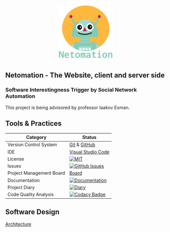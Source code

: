 <p align="center">
  <img src ="https://github.com/Netomation/Netomation/blob/master/res/Netomation%20Logo.png?raw=true" height="175px" width="170px"/>
</p>

## Netomation - The Website, client and server side
### Software Interestingness Trigger by Social Network Automation

This project is being advisored by professor Iaakov Exman.


## Tools & Practices

|Category|Status|
|---|---|
| Version Control System| [Git](https://git-scm.com/) & [GitHub](https://github.com/) |
| IDE | [Visual Studio Code](https://code.visualstudio.com/) |
| License | [![MIT](https://badges.frapsoft.com/os/mit/mit.svg?v=102)](https://github.com/ellerbrock/open-source-badge/) |
| Issues | [![GitHub Issues](https://img.shields.io/github/issues/Netomation/Netomation.svg)](https://github.com/Netomation/NetomationBE/issues) |
| Project Management Board| [Board](https://github.com/Netomation/NetomationBE/projects/1) |
| Documentation | [![Documentation](http://inch-ci.org/github/Netomation/Netomation.svg)](https://github.com/Netomation/Netomation/wiki/Documentation) |
| Project Diary | [![Diary](http://inch-ci.org/github/Netomation/Netomation.svg)](https://github.com/Netomation/Netomation/wiki/Diary) |
| Code Quality Analysis | [![Codacy Badge](https://api.codacy.com/project/badge/Grade/b8dd781c20654763b9faaa5ac1b9b93f)](https://www.codacy.com/app/Netomation/Netomation?utm_source=github.com&amp;utm_medium=referral&amp;utm_content=Netomation/Netomation&amp;utm_campaign=Badge_Grade) |


## Software Design

[Architecture](https://github.com/Netomation/Netomation/blob/master/res/Netomation_Architecture.png?raw=true)

